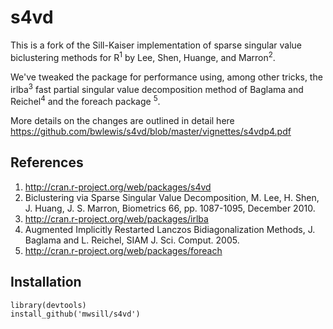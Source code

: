 # s4vd

This is a fork of the Sill-Kaiser implementation of sparse singular value biclustering
methods for R<sup>1</sup> by Lee, Shen, Huange, and Marron<sup>2</sup>.

We've tweaked the package for performance using, among other tricks, the irlba<sup>3</sup>
fast partial singular value decomposition method of Baglama and Reichel<sup>4</sup> and
the foreach package <sup>5</sup>.

More details on the changes are outlined in detail here
https://github.com/bwlewis/s4vd/blob/master/vignettes/s4vdp4.pdf


## References

1. http://cran.r-project.org/web/packages/s4vd
2. Biclustering via Sparse Singular Value Decomposition, M. Lee, H. Shen, J. Huang, J. S. Marron, Biometrics 66, pp. 1087-1095, December 2010.
3. http://cran.r-project.org/web/packages/irlba
4. Augmented Implicitly Restarted Lanczos Bidiagonalization Methods, J. Baglama and L. Reichel, SIAM J. Sci. Comput. 2005.
5. http://cran.r-project.org/web/packages/foreach


## Installation

```{r}
library(devtools)                  
install_github('mwsill/s4vd')
```